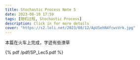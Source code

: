 ```yaml
---
title: Stochastic Process Note 5
date: 2023-08-10 17:59
tags: [随机过程, Stochastic Process]
description: Click in for more details
cover: "https://s2.loli.net/2023/08/12/ApUSehN4fcwsVrk.jpg"
---
```



本篇在火车上完成，字迹有些潦草

{% pdf /pdf/SP_Lec5.pdf %}